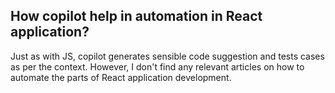 ## How copilot help in automation in React application?

Just as with JS, copilot generates sensible code suggestion and tests cases as per the context. However, I don't find any relevant articles on how to automate the parts of React application development.
